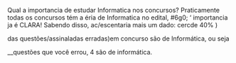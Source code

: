Qual a importancia de estudar Informatica nos concursos?
Praticamente todas os concursos tém a éria de Informatica no edital, #6g0; ‘
importancia ja é CLARA! Sabendo disso, ac/escentaria mais um dado: cercde 40% )

das questões/assinaladas erradas)em concurso são de Informática, ou seja

__questões que você errou, 4 são de informática.

